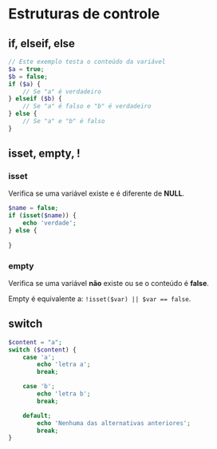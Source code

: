 # Estruturas de controle
## if, elseif, else
```php
// Este exemplo testa o conteúdo da variável
$a = true;
$b = false;
if ($a) {
	// Se "a" é verdadeiro
} elseif ($b) {
	// Se "a" é falso e "b" é verdadeiro
} else {
	// Se "a" e "b" é falso
}
```

## isset, empty, !
### isset
Verifica se uma variável existe e é diferente de **NULL**.
```php
$name = false;
if (isset($name)) {
	echo 'verdade';
} else {
	
}
```

### empty
Verifica se uma variável **não** existe ou se o conteúdo é **false**.

Empty é equivalente a: `!isset($var) || $var == false`.

## switch
```php
$content = "a";
switch ($content) {
	case 'a';
		echo 'letra a';
		break;

	case 'b';
		echo 'letra b';
		break;

	default;
		echo 'Nenhuma das alternativas anteriores';
		break;
}
```
<!--stackedit_data:
eyJoaXN0b3J5IjpbLTYxNzg1NjkxMSwtNzI5OTg0ODldfQ==
-->